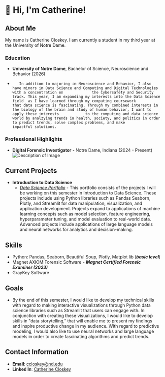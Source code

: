 # 👋 Hi, I'm Catherine!

## About Me
My name is Catherine Closkey. I am currently a student in my third year at the University of Notre Dame. 

### Education
- **University of Notre Dame**, Bachelor of Science, Neuroscience and Behavior (2026)
-        In addition to majoring in Neuroscience and Behavior, I also have minors in Data Science and Computing and Digital Technologies with a concentration on             the Cybersafety and Security track. This year, I am expanding my interests into the Data Science field  as I have learned through my computing coursework           that data science is fascinating. Through my combined interests in the biology of the brain and study of human behavior, I want to apply these interests            to the computing and data science world by analzying trends in health, society, and politics in order to predict trends, solve complex problems, and make           impactful solutions. 

### Professional Highlights
- **Digital Forensic Investigator** - Notre Dame, Indiana (2024 - Present)
![Description of Image](https://news.nd.edu/assets/330693/500x/cyber_crimes_unit_mc_feature.jpg)
       
## Current Projects
- **Introduction to Data Science**
    - [*Data Science Portfolio*](https://github.com/ccloskey2/CLOSKEY-Data-Science-Portolio)
          - This portfolio consists of the projects I will be working on this semester in Introduction to Data Science. These projects include using Python                     libraries such as Pandas Seaborn, Plotly, and Streamlit for data manipulation, visualization, and application development. Projects expand to                       applications of machine learning concepts such as model selection, feature engineering, hyperparameter tuning, and model evaluation to real-world data.             Advanced projects include applications of large language models and neural networks for analytics and decision-making.  

## Skills
   - Python: Pandas, Seaborn, Beautiful Soup, Plotly, Matplot lib (***basic level***)
   - Magnet AXIOM Forensic Software - ***Magnet Certified Forensic Examiner (2023)***
   - GrayKey Software

## Goals 
- By the end of this semester, I would like to develop my technical skills with regard to making interactive visualizations through Python data science libraries such as Streamlit that users can engage with. In conjunction with creating these visualizations, I would like to develop skills in "data storytelling," that will enable me to present my findings and inspire productive change in my audience. With regard to predictive modeling, I would also like to use neural networks and large language models in order to create fascinating algorithms and predict trends. 
  
## Contact Information  
- **Email**: [ccloskey@nd.edu](mailto:ccloskey@nd.edu)
- **Linked In**: [Catherine Closkey](https://www.linkedin.com/in/catherine-closkey-a1863b2ab)


